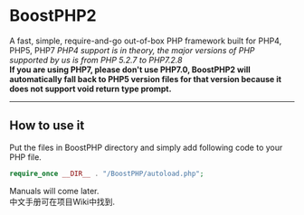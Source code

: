 # BoostPHP2
A fast, simple, require-and-go out-of-box PHP framework built for PHP4, PHP5, PHP7
*PHP4 support is in theory, the major versions of PHP supported by us is from PHP 5.2.7 to PHP7.2.8*  
**If you are using PHP7, please don't use PHP7.0, BoostPHP2 will automatically fall back to PHP5 version files for that version because it does not support void return type prompt.**

---

## How to use it
Put the files in BoostPHP directory and simply add following code to your PHP file.

```php
require_once __DIR__ . "/BoostPHP/autoload.php";
```

Manuals will come later.  
中文手册可在项目Wiki中找到.  